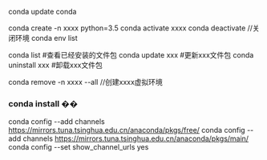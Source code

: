 conda update conda

conda create -n xxxx python=3.5
conda activate xxxx
conda deactivate                  //关闭环境
conda env list


conda list         #查看已经安装的文件包
conda update xxx   #更新xxx文件包
conda uninstall xxx   #卸载xxx文件包

conda remove -n xxxx --all //创建xxxx虚拟环境


### conda install ��
conda config --add channels https://mirrors.tuna.tsinghua.edu.cn/anaconda/pkgs/free/
conda config --add channels https://mirrors.tuna.tsinghua.edu.cn/anaconda/pkgs/main/
conda config --set show_channel_urls yes
